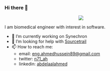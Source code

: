 ### Hi there 👋

<p align="center">
  <img src="https://github-readme-stats.vercel.app/api?username=wow2006&theme=dark" />
</p>

I am biomedical engineer with interest in software.

- 🔭 I’m currently working on Synechron
- 🤔 I’m looking for help with [Sourcetrail](https://github.com/OpenSourceSourceTrail)
- 📫 How to reach me:
  - email: eng.ahmedhussein89@gmail.com
  - twitter: [n71_ah](https://twitter.com/n71_ah)
  - linkedin: [abdelaalahmed](https://www.linkedin.com/in/abdelaalahmed)
